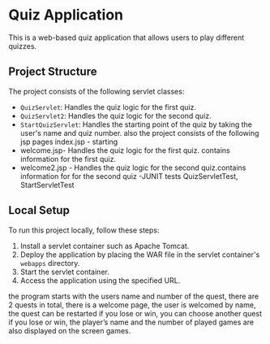 # Quiz Application

This is a web-based quiz application that allows users to play different quizzes.

## Project Structure

The project consists of the following servlet classes:

- `QuizServlet`: Handles the quiz logic for the first quiz.
- `QuizServlet2`: Handles the quiz logic for the second quiz.
- `StartQuizServlet`: Handles the starting point of the quiz by taking the user's name and quiz number.
 also the project consists of the following jsp pages index.jsp - starting 
- welcome.jsp- Handles the quiz logic for the first quiz. contains information for the first quiz.
- welcome2.jsp - Handles the quiz logic for the second quiz.contains information for for the second quiz
-JUNIT tests  QuizServletTest, StartServletTest
## Local Setup

To run this project locally, follow these steps:

1. Install a servlet container such as Apache Tomcat.
2. Deploy the application by placing the WAR file in the servlet container's `webapps` directory.
3. Start the servlet container.
4. Access the application using the specified URL.


the program starts with the  users name and number of the quest, 
there are 2 quests in total, there is a welcome page, the user 
is welcomed by name, the quest can be restarted  if you lose or win,
you can choose another quest if you lose or win, the player’s
name and the number of played games are also displayed on the screen games. 




